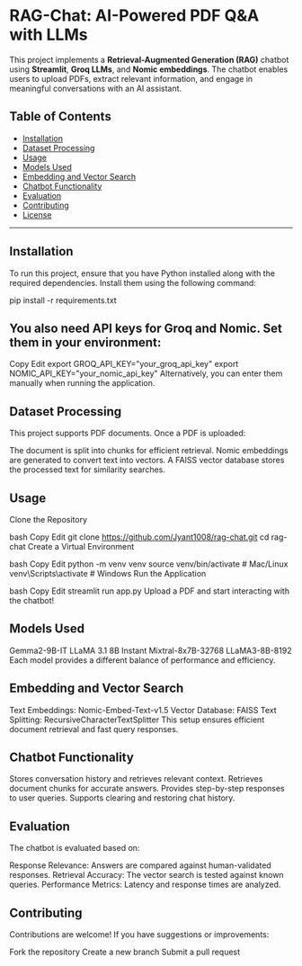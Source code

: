 # RAG-Chat: AI-Powered PDF Q&A with LLMs  

This project implements a **Retrieval-Augmented Generation (RAG)** chatbot using **Streamlit**, **Groq LLMs**, and **Nomic embeddings**. The chatbot enables users to upload PDFs, extract relevant information, and engage in meaningful conversations with an AI assistant.  

## Table of Contents  
- [Installation](#installation)  
- [Dataset Processing](#dataset-processing)  
- [Usage](#usage)  
- [Models Used](#models-used)  
- [Embedding and Vector Search](#embedding-and-vector-search)  
- [Chatbot Functionality](#chatbot-functionality)  
- [Evaluation](#evaluation)  
- [Contributing](#contributing)  
- [License](#license)  

---

## Installation  

To run this project, ensure that you have Python installed along with the required dependencies. Install them using the following command:  


pip install -r requirements.txt

## You also need API keys for Groq and Nomic. Set them in your environment:


Copy
Edit
export GROQ_API_KEY="your_groq_api_key"
export NOMIC_API_KEY="your_nomic_api_key"
Alternatively, you can enter them manually when running the application.

## Dataset Processing
This project supports PDF documents. Once a PDF is uploaded:

The document is split into chunks for efficient retrieval.
Nomic embeddings are generated to convert text into vectors.
A FAISS vector database stores the processed text for similarity searches.
## Usage
Clone the Repository

bash
Copy
Edit
git clone https://github.com/Jyant1008/rag-chat.git
cd rag-chat
Create a Virtual Environment

bash
Copy
Edit
python -m venv venv
source venv/bin/activate  # Mac/Linux
venv\Scripts\activate  # Windows
Run the Application

bash
Copy
Edit
streamlit run app.py
Upload a PDF and start interacting with the chatbot!

## Models Used
Gemma2-9B-IT
LLaMA 3.1 8B Instant
Mixtral-8x7B-32768
LLaMA3-8B-8192
Each model provides a different balance of performance and efficiency.

## Embedding and Vector Search
Text Embeddings: Nomic-Embed-Text-v1.5
Vector Database: FAISS
Text Splitting: RecursiveCharacterTextSplitter
This setup ensures efficient document retrieval and fast query responses.

## Chatbot Functionality
Stores conversation history and retrieves relevant context.
Retrieves document chunks for accurate answers.
Provides step-by-step responses to user queries.
Supports clearing and restoring chat history.
## Evaluation
The chatbot is evaluated based on:

Response Relevance: Answers are compared against human-validated responses.
Retrieval Accuracy: The vector search is tested against known queries.
Performance Metrics: Latency and response times are analyzed.
## Contributing
Contributions are welcome! If you have suggestions or improvements:

Fork the repository
Create a new branch
Submit a pull request

